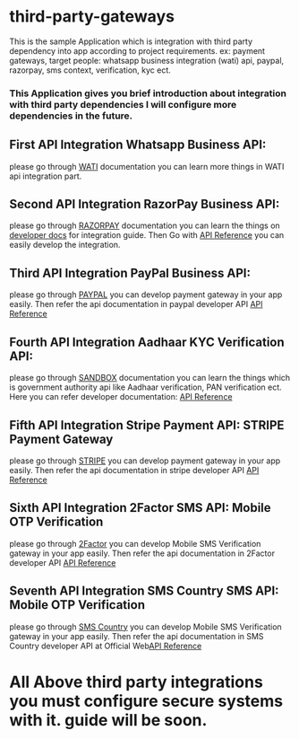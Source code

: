 # third-party-gateways
This is the sample Application which is integration with third party dependency into app according to project requirements. ex: payment gateways, target people: whatsapp business integration (wati) api, paypal, razorpay, sms context, verification, kyc ect.

<h3>This Application gives you brief introduction about integration with third party dependencies I will configure more dependencies in the future.</h3>

<h2>First API Integration Whatsapp Business API:</h2>
please go through <a href="https://www.wati.io/">WATI</a> documentation you can learn more things in WATI api integration part.

<h2>Second API Integration RazorPay Business API:</h2>
please go through <a href="https://razorpay.com/">RAZORPAY</a> documentation you can learn the things on <a href="https://razorpay.com/docs/#home-payments">developer docs</a> for integration guide.
Then Go with <a href="https://razorpay.com/docs/api">API Reference</a> you can easily develop the integration.

<h2>Third API Integration PayPal Business API:</h2>
please go through <a href="https://paypal.com/">PAYPAL</a> you can develop payment gateway in your app easily.
Then refer the api documentation in paypal developer API <a href="https://developer.paypal.com/home/">API Reference</a>

<h2>Fourth API Integration Aadhaar KYC Verification API:</h2>
please go through <a href="https://dashboard.sandbox.co.in">SANDBOX</a> documentation you can learn the things which is government authority api like Aadhaar verification, PAN verification ect.
Here you can refer developer documentation: <a href="https://developer.sandbox.co.in/reference/authenticate-api">API Reference</a>

<h2>Fifth API Integration Stripe Payment API: STRIPE Payment Gateway</h2>
please go through <a href="https://stripe.com/in/">STRIPE</a> you can develop payment gateway in your app easily.
Then refer the api documentation in stripe developer API <a href="https://docs.stripe.com/api">API Reference</a>

<h2>Sixth API Integration 2Factor SMS API: Mobile OTP Verification</h2>
please go through <a href="https://2factor.in/">2Factor</a> you can develop Mobile SMS Verification gateway in your app easily.
Then refer the api documentation in 2Factor developer API <a href="https://documenter.getpostman.com/view/301893/TWDamFGh">API Reference</a>

<h2>Seventh API Integration SMS Country SMS API: Mobile OTP Verification</h2>
please go through <a href="https://www.smscountry.com/in">SMS Country</a> you can develop Mobile SMS Verification gateway in your app easily.
Then refer the api documentation in SMS Country developer API at Official Web<a href="https://www.smscountry.com/restapidoc.html">API Reference</a>


# All Above third party integrations you must configure secure systems with it. guide will be soon.
